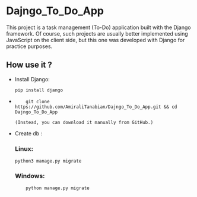 # Dajngo_To_Do_App
This project is a task management (To-Do) application built with the Django framework. Of course, such projects are usually better implemented using JavaScript on the client side, but this one was developed with Django for practice purposes.


## How use it ? 
<ul>
  <li>
    Install Django:
    
```
pip install django
```
    
  </li>
  <li>
    
```
    git clone https://github.com/AmiraliTanabian/Dajngo_To_Do_App.git && cd Dajngo_To_Do_App
```

    (Instead, you can download it manually from GitHub.)
  </li>
  <li>
    Create db :<br>
    
### Linux:
```
python3 manage.py migrate
```
  ### Windows:    
```
    python manage.py migrate
```
  </li>
  
</ul>
